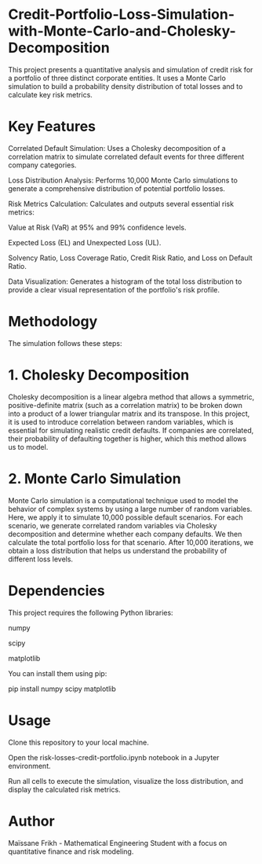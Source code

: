 # Credit-Portfolio-Loss-Simulation-with-Monte-Carlo-and-Cholesky-Decomposition

This project presents a quantitative analysis and simulation of credit risk for a portfolio of three distinct corporate entities. It uses a Monte Carlo simulation to build a probability density distribution of total losses and to calculate key risk metrics.

# Key Features
Correlated Default Simulation: Uses a Cholesky decomposition of a correlation matrix to simulate correlated default events for three different company categories.

Loss Distribution Analysis: Performs 10,000 Monte Carlo simulations to generate a comprehensive distribution of potential portfolio losses.

Risk Metrics Calculation: Calculates and outputs several essential risk metrics:

Value at Risk (VaR) at 95% and 99% confidence levels.

Expected Loss (EL) and Unexpected Loss (UL).

Solvency Ratio, Loss Coverage Ratio, Credit Risk Ratio, and Loss on Default Ratio.

Data Visualization: Generates a histogram of the total loss distribution to provide a clear visual representation of the portfolio's risk profile.

# Methodology
The simulation follows these steps:

# 1. Cholesky Decomposition
Cholesky decomposition is a linear algebra method that allows a symmetric, positive-definite matrix (such as a correlation matrix) to be broken down into a product of a lower triangular matrix and its transpose. In this project, it is used to introduce correlation between random variables, which is essential for simulating realistic credit defaults. If companies are correlated, their probability of defaulting together is higher, which this method allows us to model.

# 2. Monte Carlo Simulation
Monte Carlo simulation is a computational technique used to model the behavior of complex systems by using a large number of random variables. Here, we apply it to simulate 10,000 possible default scenarios. For each scenario, we generate correlated random variables via Cholesky decomposition and determine whether each company defaults. We then calculate the total portfolio loss for that scenario. After 10,000 iterations, we obtain a loss distribution that helps us understand the probability of different loss levels.

# Dependencies
This project requires the following Python libraries:

numpy

scipy

matplotlib

You can install them using pip:

pip install numpy scipy matplotlib

# Usage
Clone this repository to your local machine.

Open the risk-losses-credit-portfolio.ipynb notebook in a Jupyter environment.

Run all cells to execute the simulation, visualize the loss distribution, and display the calculated risk metrics.

# Author
Maïssane Frikh - Mathematical Engineering Student with a focus on quantitative finance and risk modeling.
